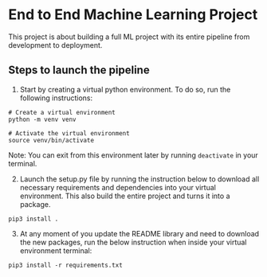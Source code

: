 # End to End Machine Learning Project

This project is about building a full ML project with its entire pipeline from development to deployment. 

## Steps to launch the pipeline

1. Start by creating a virtual python environment. To do so, run the following instructions:
```
# Create a virtual environment
python -m venv venv

# Activate the virtual environment
source venv/bin/activate
```

Note: You can exit from this environment later by running `deactivate` in your terminal.

2. Launch the setup.py file by running the instruction below to download all necessary requirements and dependencies into your virtual environment. This also build the entire project and turns it into a package.
```
pip3 install .
```

3. At any moment of you update the README library and need to download the new packages, run the 
    below instruction when inside your virtual environment terminal:
```
pip3 install -r requirements.txt
```